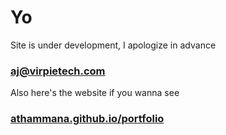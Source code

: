 # Yo

Site is under development, I apologize in advance

### aj@virpietech.com

Also here's the website if you wanna see

### [athammana.github.io/portfolio](https://athammana.github.io/portfolio/)
